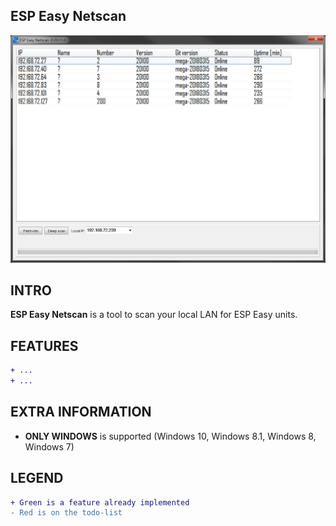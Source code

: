 ESP Easy Netscan
------------

![ESP Easy Netscan GUI](Screenshot.png)

INTRO
------------
**ESP Easy Netscan** is a tool to scan your local LAN for ESP Easy units.

FEATURES
------------
```diff
+ ...
+ ...
```

EXTRA INFORMATION
------------
* **ONLY WINDOWS** is supported (Windows 10, Windows 8.1, Windows 8, Windows 7) 

LEGEND
------------
```diff
+ Green is a feature already implemented
- Red is on the todo-list
```
